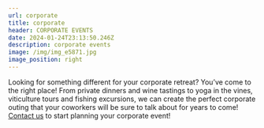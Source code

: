 ```yaml
---
url: corporate
title: corporate
header: CORPORATE EVENTS
date: 2024-01-24T23:13:50.246Z
description: corporate events
image: /img/img_e5871.jpg
image_position: right
---
```

Looking for something different for your corporate retreat? You’ve come to the right place! From private dinners and wine tastings to yoga in the vines, viticulture tours and fishing excursions, we can create the perfect corporate outing that your coworkers will be sure to talk about for years to come! [Contact us](mailto:info@nasketucketvineyards.com) to start planning your corporate event!